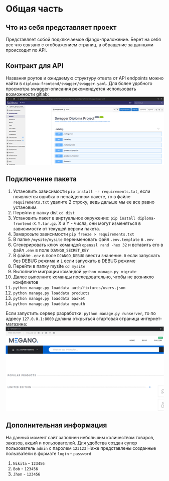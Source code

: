 # Общая часть

## Что из себя представляет проект
Предcтавляет собой подключаемое django-приложение. Берет на себя все что связано с отобоажением страниц, а обращение 
за данными происходит по API.

## Контракт для API
Названия роутов и ожидаемую структуру ответа от API endpoints можно найти в `diploma-frontend/swagger/swagger.yaml`. 
Для более удобного просмотра swagger-описания рекомендуется использовать возможности gitlab:
![image](./gitlab-swagger.png)

## Подключение пакета
1. Установить зависимости `pip install -r requirements.txt`, если появляется ошибка о ненайденном пакете, то в файле `requirements.txt` удалите 2 строку, ведь дальше мы ее все равно установим.
2. Перейти в папку dist `cd dist`
3. Установить пакет в виртуальное окружение: `pip install diploma-frontend-X.Y.tar.gz`. X и Y - числа, они могут изменяться в зависимости от текущей версии пакета.
4. Замарозьте зависимости `pip freeze > requirements.txt`
5. В папке `/mysite/mysite` переименовать файл `.env.template` в `.env`
6. Сгенерировать ключ командой `openssl rand -hex 32` и вставить его в файл `.env` в поле `DJANGO_SECRET_KEY`
7. В файле `.env` в поле `DJANGO_DEBUG` ввести значение. `0` если запускать без DEBUG режима и `1` если запускать в DEBUG режиме
8. Перейти в папку mysite `cd mysite`
9. Выполните миграции командой `python manage.py migrate`
10. Далее выполните команды последовательно, чтобы не возникло конфликтов
11. `python manage.py loaddata auth/fixtures/users.json`
12. `python manage.py loaddata products`
13. `python manage.py loaddata basket`
14. `python manage.py loaddata myauth`

Если запустить сервер разработки: `python manage.py runserver`, то по адресу `127.0.0.1:8000` должна открыться стартовая страница интернет-магазина:
![image](./root-page.png)

## Дополнительная информация

На данный момент сайт заполнен небольшим количеством товаров, заказов, акций и пользователей.
Для удобства создан супер пользоавтель `admin` с паролем `123123`
Ниже представлены созданные пользватели в формате `login` - `password`
1. `Nikita` - `123456`
2. `Bob` - `123456`
3. `Jhon` - `123456`

